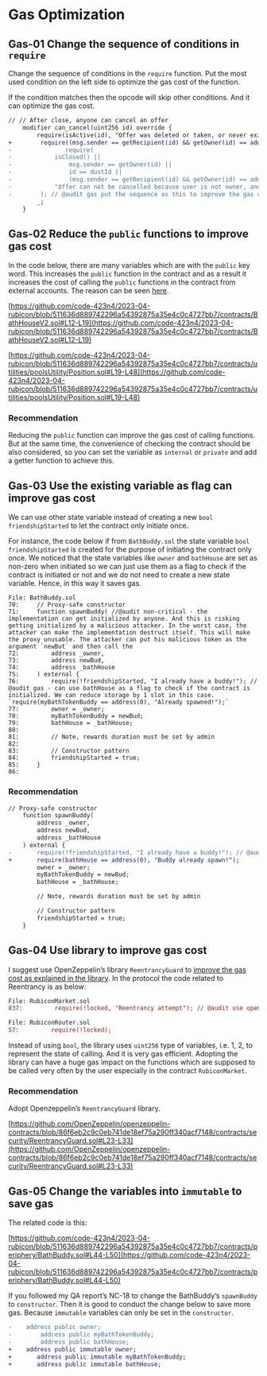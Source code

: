 # Gas Optimization

## Gas-01 Change the sequence of conditions in `require`

Change the sequence of conditions in the `require` function. Put the most used condition on the left side to optimize the gas cost of the function. 

If the condition matches then the opcode will skip other conditions. And it can optimize the gas cost. 

```diff
// // After close, anyone can cancel an offer
    modifier can_cancel(uint256 id) override {
        require(isActive(id), "Offer was deleted or taken, or never existed.");
+        require((msg.sender == getRecipient(id) && getOwner(id) == address(0)) || msg.sender == getOwner(id) || id == dustid || isClosed());
-				require(
-            isClosed() ||
-                msg.sender == getOwner(id) ||
-                id == dustId ||
-                (msg.sender == getRecipient(id) && getOwner(id) == address(0)),
-            "Offer can not be cancelled because user is not owner, and market is open, and offer sells required amount of tokens."
-        ); // @audit gas put the sequence as this to improve the gas consumption: (msg.sender == getRecipient(id) && getOwner(id) == address(0)) || msg.sender == getOwner(id) || id == dustid || isClosed()
        _;
    }
```

## Gas-02 Reduce the `public` functions to improve gas cost

In the code below, there are many variables which are with the `public` key word. This increases the `public` function in the contract and as a result it increases the cost of calling the `public` functions in the contract from external accounts. The reason can be seen [here](https://medium.com/joyso/solidity-how-does-function-name-affect-gas-consumption-in-smart-contract-47d270d8ac92). 

[https://github.com/code-423n4/2023-04-rubicon/blob/511636d889742296a54392875a35e4c0c4727bb7/contracts/BathHouseV2.sol#L12-L19](https://github.com/code-423n4/2023-04-rubicon/blob/511636d889742296a54392875a35e4c0c4727bb7/contracts/BathHouseV2.sol#L12-L19)

[https://github.com/code-423n4/2023-04-rubicon/blob/511636d889742296a54392875a35e4c0c4727bb7/contracts/utilities/poolsUtility/Position.sol#L19-L48](https://github.com/code-423n4/2023-04-rubicon/blob/511636d889742296a54392875a35e4c0c4727bb7/contracts/utilities/poolsUtility/Position.sol#L19-L48)

### Recommendation

Reducing the `public` function can improve the gas cost of calling functions. But at the same time, the convenience of checking the contract should be also considered, so you can set the variable as `internal` or `private` and add a getter function to achieve this. 

## Gas-03 Use the existing variable as flag can improve gas cost

We can use other state variable instead of creating a new `bool friendshipStarted` to let the contract only initiate once. 

For instance, the code below if from `BathBuddy.sol` the state variable `bool friendshipStarted` is created for the purpose of initiating the contract only once. We noticed that the state variables ilke `owner` and `bathHouse` are set as non-zero when initiated so we can just use them as a flag to check if the contract is initiated or not and we do not need to create a new state variable. Hence, in this way it saves gas. 

```solidity
File: BathBuddy.sol
70:     // Proxy-safe constructor
71:     function spawnBuddy( //@audit non-critical - the implementation can get initialized by anyone. And this is risking getting initialized by a malicious attacker. In the worst case, the attacker can make the implementation destruct itself. This will make the proxy unusable. The attacker can put his malicious token as the argument `newBut` and then call the 
72:         address _owner,
73:         address newBud,
74:         address _bathHouse
75:     ) external {
76:         require(!friendshipStarted, "I already have a buddy!"); // @audit gas - can use bathHouse as a flag to check if the contract is initialized. We can reduce storage by 1 slot in this case. `require(myBathTokenBuddy == address(0), "Already spawned!");`
77:         owner = _owner;
78:         myBathTokenBuddy = newBud;
79:         bathHouse = _bathHouse;
80: 
81:         // Note, rewards duration must be set by admin
82: 
83:         // Constructor pattern
84:         friendshipStarted = true;
85:     }
86:
```

### Recommendation

```diff
// Proxy-safe constructor
    function spawnBuddy( 
        address _owner,
        address newBud,
        address _bathHouse
    ) external {
-       require(!friendshipStarted, "I already have a buddy!"); // @audit gas - can use bathHouse as a flag to check if the contract is initialized. We can
+       require(bathHouse == address(0), "Buddy already spawn!"); 
        owner = _owner;
        myBathTokenBuddy = newBud;
        bathHouse = _bathHouse;

        // Note, rewards duration must be set by admin

        // Constructor pattern
        friendshipStarted = true;
    }
```

## Gas-04 Use library to improve gas cost

I suggest use OpenZeppelin’s library `ReentrancyGuard` to [improve the gas cost as explained in the library](https://github.com/OpenZeppelin/openzeppelin-contracts/blob/86f6eb2c9c0eb741de18ef75a290ff340acf7148/contracts/security/ReentrancyGuard.sol#L23-L33). In the protocol the code related to Reentrancy is as below: 

```diff
File: RubiconMarket.sol
837:         require(!locked, "Reentrancy attempt"); // @audit use openzeppelin's library to improve the gas efficiency. Because OpenZeppelin uses uint256 instead of bool to handle the reentrancy guard.
```

```diff
File: RubiconRouter.sol
57:         require(!locked);
```

Instead of using `bool`, the library uses `uint256` type of variables, i.e. 1, 2, to represent the state of calling. And it is very gas efficient. Adopting the library can have a huge gas impact on the functions which are supposed to be called very often by the user especially in the contract `RubiconMarket`.

### Recommendation

Adopt Openzeppelin’s `ReentrancyGuard` library. 

[https://github.com/OpenZeppelin/openzeppelin-contracts/blob/86f6eb2c9c0eb741de18ef75a290ff340acf7148/contracts/security/ReentrancyGuard.sol#L23-L33](https://github.com/OpenZeppelin/openzeppelin-contracts/blob/86f6eb2c9c0eb741de18ef75a290ff340acf7148/contracts/security/ReentrancyGuard.sol#L23-L33)

## Gas-05 Change the variables into `immutable` to save gas

The related code is this: 

[https://github.com/code-423n4/2023-04-rubicon/blob/511636d889742296a54392875a35e4c0c4727bb7/contracts/periphery/BathBuddy.sol#L44-L50](https://github.com/code-423n4/2023-04-rubicon/blob/511636d889742296a54392875a35e4c0c4727bb7/contracts/periphery/BathBuddy.sol#L44-L50)

If you followed my QA report’s NC-18 to change the BathBuddy’s `spawnBuddy` to `constructor`. Then it is good to conduct the change below to save more gas. Because `immutable` variables can only be set in the `constructor`.

```diff
-	 address public owner;
-        address public myBathTokenBuddy;
-        address public bathHouse;
+	 address public immutable owner;
+       address public immutable myBathTokenBuddy;
+       address public immutable bathHouse;
```